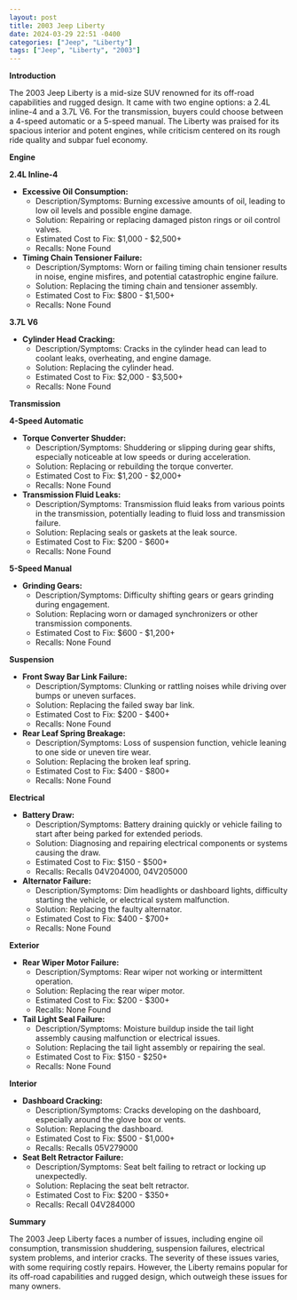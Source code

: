 ```yaml
---
layout: post
title: 2003 Jeep Liberty
date: 2024-03-29 22:51 -0400
categories: ["Jeep", "Liberty"]
tags: ["Jeep", "Liberty", "2003"]
---
```

**Introduction**

The 2003 Jeep Liberty is a mid-size SUV renowned for its off-road capabilities and rugged design. It came with two engine options: a 2.4L inline-4 and a 3.7L V6. For the transmission, buyers could choose between a 4-speed automatic or a 5-speed manual. The Liberty was praised for its spacious interior and potent engines, while criticism centered on its rough ride quality and subpar fuel economy.

**Engine**

**2.4L Inline-4**
- **Excessive Oil Consumption:**
    - Description/Symptoms: Burning excessive amounts of oil, leading to low oil levels and possible engine damage.
    - Solution: Repairing or replacing damaged piston rings or oil control valves.
    - Estimated Cost to Fix: $1,000 - $2,500+
    - Recalls: None Found
- **Timing Chain Tensioner Failure:**
    - Description/Symptoms: Worn or failing timing chain tensioner results in noise, engine misfires, and potential catastrophic engine failure.
    - Solution: Replacing the timing chain and tensioner assembly.
    - Estimated Cost to Fix: $800 - $1,500+
    - Recalls: None Found

**3.7L V6**
- **Cylinder Head Cracking:**
    - Description/Symptoms: Cracks in the cylinder head can lead to coolant leaks, overheating, and engine damage.
    - Solution: Replacing the cylinder head.
    - Estimated Cost to Fix: $2,000 - $3,500+
    - Recalls: None Found

**Transmission**

**4-Speed Automatic**
- **Torque Converter Shudder:**
    - Description/Symptoms: Shuddering or slipping during gear shifts, especially noticeable at low speeds or during acceleration.
    - Solution: Replacing or rebuilding the torque converter.
    - Estimated Cost to Fix: $1,200 - $2,000+
    - Recalls: None Found
- **Transmission Fluid Leaks:**
    - Description/Symptoms: Transmission fluid leaks from various points in the transmission, potentially leading to fluid loss and transmission failure.
    - Solution: Replacing seals or gaskets at the leak source.
    - Estimated Cost to Fix: $200 - $600+
    - Recalls: None Found

**5-Speed Manual**
- **Grinding Gears:**
    - Description/Symptoms: Difficulty shifting gears or gears grinding during engagement.
    - Solution: Replacing worn or damaged synchronizers or other transmission components.
    - Estimated Cost to Fix: $600 - $1,200+
    - Recalls: None Found

**Suspension**

- **Front Sway Bar Link Failure:**
    - Description/Symptoms: Clunking or rattling noises while driving over bumps or uneven surfaces.
    - Solution: Replacing the failed sway bar link.
    - Estimated Cost to Fix: $200 - $400+
    - Recalls: None Found
- **Rear Leaf Spring Breakage:**
    - Description/Symptoms: Loss of suspension function, vehicle leaning to one side or uneven tire wear.
    - Solution: Replacing the broken leaf spring.
    - Estimated Cost to Fix: $400 - $800+
    - Recalls: None Found

**Electrical**

- **Battery Draw:**
    - Description/Symptoms: Battery draining quickly or vehicle failing to start after being parked for extended periods.
    - Solution: Diagnosing and repairing electrical components or systems causing the draw.
    - Estimated Cost to Fix: $150 - $500+
    - Recalls: Recalls 04V204000, 04V205000
- **Alternator Failure:**
    - Description/Symptoms: Dim headlights or dashboard lights, difficulty starting the vehicle, or electrical system malfunction.
    - Solution: Replacing the faulty alternator.
    - Estimated Cost to Fix: $400 - $700+
    - Recalls: None Found

**Exterior**

- **Rear Wiper Motor Failure:**
    - Description/Symptoms: Rear wiper not working or intermittent operation.
    - Solution: Replacing the rear wiper motor.
    - Estimated Cost to Fix: $200 - $300+
    - Recalls: None Found
- **Tail Light Seal Failure:**
    - Description/Symptoms: Moisture buildup inside the tail light assembly causing malfunction or electrical issues.
    - Solution: Replacing the tail light assembly or repairing the seal.
    - Estimated Cost to Fix: $150 - $250+
    - Recalls: None Found

**Interior**

- **Dashboard Cracking:**
    - Description/Symptoms: Cracks developing on the dashboard, especially around the glove box or vents.
    - Solution: Replacing the dashboard.
    - Estimated Cost to Fix: $500 - $1,000+
    - Recalls: Recalls 05V279000
- **Seat Belt Retractor Failure:**
    - Description/Symptoms: Seat belt failing to retract or locking up unexpectedly.
    - Solution: Replacing the seat belt retractor.
    - Estimated Cost to Fix: $200 - $350+
    - Recalls: Recall 04V284000

**Summary**

The 2003 Jeep Liberty faces a number of issues, including engine oil consumption, transmission shuddering, suspension failures, electrical system problems, and interior cracks. The severity of these issues varies, with some requiring costly repairs. However, the Liberty remains popular for its off-road capabilities and rugged design, which outweigh these issues for many owners.
